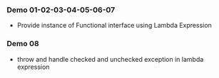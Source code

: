 ### Demo 01-02-03-04-05-06-07
- Provide instance of Functional interface using Lambda Expression

### Demo 08
- throw and handle checked and unchecked exception in lambda expression